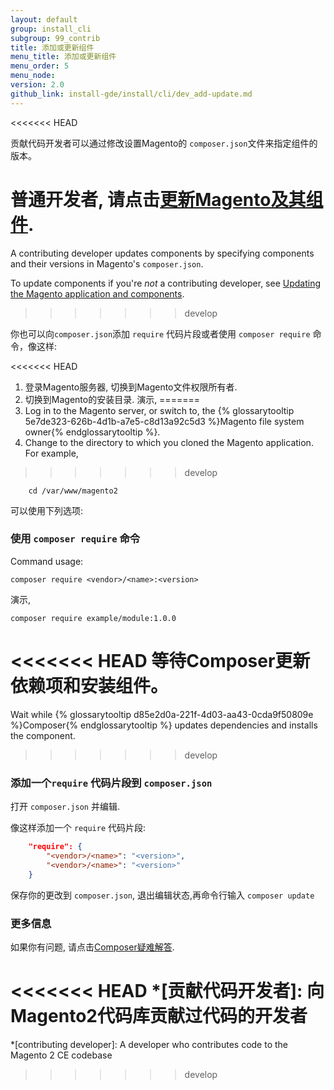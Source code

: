 ```yaml
---
layout: default
group: install_cli 
subgroup: 99_contrib
title: 添加或更新组件
menu_title: 添加或更新组件
menu_order: 5
menu_node: 
version: 2.0
github_link: install-gde/install/cli/dev_add-update.md
---
```


<<<<<<< HEAD

贡献代码开发者可以通过修改设置Magento的 `composer.json`文件来指定组件的版本。

普通开发者, 请点击<a href="{{ site.gdeurl }}comp-mgr/bk-compman-upgrade-guide.html">更新Magento及其组件</a>.
=======
A contributing developer updates components by specifying components and their versions in Magento's `composer.json`. 

To update components if you're *not* a contributing developer, see <a href="{{page.baseurl}}comp-mgr/bk-compman-upgrade-guide.html">Updating the Magento application and components</a>.
>>>>>>> develop

你也可以向`composer.json`添加 `require` 代码片段或者使用 `composer require` 命令，像这样:

<<<<<<< HEAD
1.	登录Magento服务器, 切换到Magento文件权限所有者.
2.	切换到Magento的安装目录. 演示,
=======
1.	Log in to the Magento server, or switch to, the {% glossarytooltip 5e7de323-626b-4d1b-a7e5-c8d13a92c5d3 %}Magento file system owner{% endglossarytooltip %}.
2.	Change to the directory to which you cloned the Magento application. For example,
>>>>>>> develop

		cd /var/www/magento2

可以使用下列选项:

### 使用 `composer require` 命令
Command usage:

	composer require <vendor>/<name>:<version>

演示,

	composer require example/module:1.0.0

<<<<<<< HEAD
等待Composer更新依赖项和安装组件。
=======
Wait while {% glossarytooltip d85e2d0a-221f-4d03-aa43-0cda9f50809e %}Composer{% endglossarytooltip %} updates dependencies and installs the component.
>>>>>>> develop

### 添加一个`require` 代码片段到 `composer.json`
打开 `composer.json` 并编辑.

像这样添加一个 `require` 代码片段:

```JSON
	"require": {
		"<vendor>/<name>": "<version>",
		"<vendor>/<name>": "<version>"
	}
```

保存你的更改到 `composer.json`, 退出编辑状态,再命令行输入 `composer update`

### 更多信息
如果你有问题, 请点击<a href="https://getcomposer.org/doc/articles/troubleshooting.md" target="_blank">Composer疑难解答</a>.

<!-- ABBREVIATIONS -->

<<<<<<< HEAD
*[贡献代码开发者]: 向Magento2代码库贡献过代码的开发者
=======
*[contributing developer]: A developer who contributes code to the Magento 2 CE codebase
>>>>>>> develop
